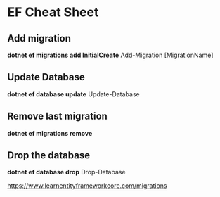 # EF Cheat Sheet

## Add migration
**dotnet ef migrations add InitialCreate**
Add-Migration [MigrationName]
## Update Database
**dotnet ef database update**
Update-Database
## Remove last migration
**dotnet ef migrations remove**
## Drop the database
**dotnet ef database drop**
Drop-Database

https://www.learnentityframeworkcore.com/migrations